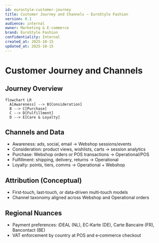 ```yaml
---
id: eurostyle-customer-journey
title: Customer Journey and Channels – EuroStyle Fashion
version: 0.1
audience: internal
owner: Marketing & E‑commerce
brand: EuroStyle Fashion
confidentiality: Internal
created_at: 2025-10-15
updated_at: 2025-10-15
---
```


# Customer Journey and Channels

## Journey Overview
```mermaid
flowchart LR
  A[Awareness] --> B[Consideration]
  B --> C[Purchase]
  C --> D[Fulfillment]
  D --> E[Care & Loyalty]
```

## Channels and Data
- Awareness: ads, social, email → Webshop sessions/events
- Consideration: product views, wishlists, carts → session analytics
- Purchase: Webshop orders or POS transactions → Operational/POS
- Fulfillment: shipping, delivery, returns → Operational
- Loyalty: points, tiers, comms → Operational + Webshop

## Attribution (Conceptual)
- First‑touch, last‑touch, or data‑driven multi‑touch models
- Channel taxonomy aligned across Webshop and Operational orders

## Regional Nuances
- Payment preferences: iDEAL (NL), EC‑Karte (DE), Carte Bancaire (FR), Bancontact (BE)
- VAT enforcement by country at POS and e‑commerce checkout
